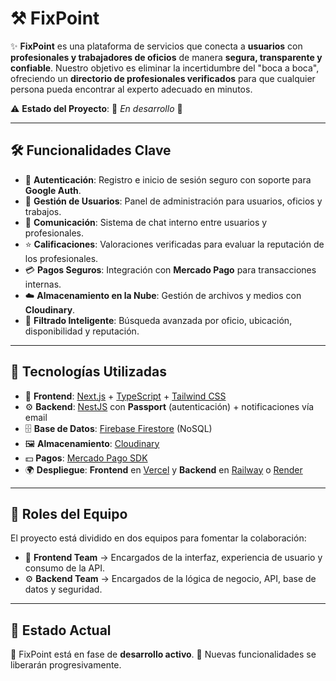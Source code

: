 # ⚒️ FixPoint

✨ **FixPoint** es una plataforma de servicios que conecta a **usuarios** con **profesionales y trabajadores de oficios** de manera **segura, transparente y confiable**.
Nuestro objetivo es eliminar la incertidumbre del "boca a boca", ofreciendo un **directorio de profesionales verificados** para que cualquier persona pueda encontrar al experto adecuado en minutos.

⚠️ **Estado del Proyecto**: 🚧 *En desarrollo* 🚧

---

## 🛠️ Funcionalidades Clave

* 🔐 **Autenticación**: Registro e inicio de sesión seguro con soporte para **Google Auth**.
* 👤 **Gestión de Usuarios**: Panel de administración para usuarios, oficios y trabajos.
* 💬 **Comunicación**: Sistema de chat interno entre usuarios y profesionales.
* ⭐ **Calificaciones**: Valoraciones verificadas para evaluar la reputación de los profesionales.
* 💳 **Pagos Seguros**: Integración con **Mercado Pago** para transacciones internas.
* ☁️ **Almacenamiento en la Nube**: Gestión de archivos y medios con **Cloudinary**.
* 🔎 **Filtrado Inteligente**: Búsqueda avanzada por oficio, ubicación, disponibilidad y reputación.

---

## 🚀 Tecnologías Utilizadas

* 🎨 **Frontend**: [Next.js](https://nextjs.org/) + [TypeScript](https://www.typescriptlang.org/) + [Tailwind CSS](https://tailwindcss.com/)
* ⚙️ **Backend**: [NestJS](https://nestjs.com/) con **Passport** (autenticación) + notificaciones vía email
* 🗄️ **Base de Datos**: [Firebase Firestore](https://firebase.google.com/) (NoSQL)
* 🖼️ **Almacenamiento**: [Cloudinary](https://cloudinary.com/)
* 💵 **Pagos**: [Mercado Pago SDK](https://www.mercadopago.com.co/developers/es/docs)
* 🌍 **Despliegue**: **Frontend** en [Vercel](https://vercel.com/) y **Backend** en [Railway](https://railway.app/) o [Render](https://render.com/)

---

## 👥 Roles del Equipo

El proyecto está dividido en dos equipos para fomentar la colaboración:

* 🎨 **Frontend Team** → Encargados de la interfaz, experiencia de usuario y consumo de la API.
* ⚙️ **Backend Team** → Encargados de la lógica de negocio, API, base de datos y seguridad.

---

## 📌 Estado Actual

🚧 FixPoint está en fase de **desarrollo activo**.
📅 Nuevas funcionalidades se liberarán progresivamente.

